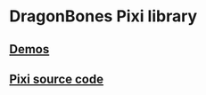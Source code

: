 # DragonBones Pixi library

## [Demos](./Demos/)

## [Pixi source code](https://github.com/pixijs/pixi.js/)